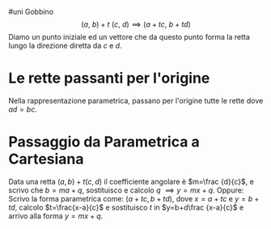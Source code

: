 #uni Gobbino
$$(a,\ b) + t\ (c, \ d) \implies (a + tc,\ b + td)$$
Diamo un punto iniziale ed un vettore che da questo punto forma la retta lungo la direzione diretta da $c$ e $d$.
# Le rette passanti per l'origine
Nella rappresentazione parametrica, passano per l'origine tutte le rette dove $ad=bc$.
# Passaggio da Parametrica a Cartesiana
Data una retta $(a,b) + t(c,d)$ il coefficiente angolare è $m=\frac {d}{c}$, e scrivo che $b=ma + q$, sostituisco e calcolo $q$ $\implies y=mx+q$.
Oppure:
Scrivo la forma parametrica come: $(a + tc, b+ td)$, dove $x= a +tc$ e $y=b+td$, calcolo $t=\frac{x-a}{c}$ e sostituisco $t$ in $y=b+d\frac {x-a}{c}$ e arrivo alla forma $y=mx+q$.